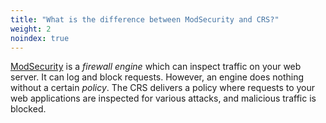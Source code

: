 ```yaml
---
title: "What is the difference between ModSecurity and CRS?"
weight: 2
noindex: true
---
```


[ModSecurity](https://github.com/owasp-modsecurity/ModSecurity/) is a *firewall engine* which can inspect traffic on your web server. It can log and block requests. However, an engine does nothing without a certain *policy*. The CRS delivers a policy where requests to your web applications are inspected for various attacks, and malicious traffic is blocked.
